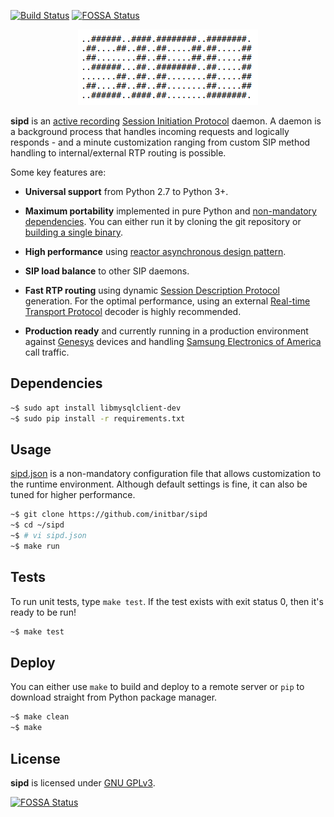 [![Build Status](https://travis-ci.org/initbar/sipd.svg?branch=master)](https://travis-ci.org/initbar/sipd)
[![FOSSA Status](https://app.fossa.io/api/projects/git%2Bgithub.com%2Finitbar%2Fsipd.svg?type=shield)](https://app.fossa.io/projects/git%2Bgithub.com%2Finitbar%2Fsipd?ref=badge_shield)
<p align="center">
  <img src="./docs/logo.png">
</p>

**sipd** is an [active recording](https://en.wikipedia.org/wiki/VoIP_recording) [Session Initiation Protocol](https://www.ietf.org/rfc/rfc3261.txt) daemon. A daemon is a background process that handles incoming requests and logically responds - and a minute customization ranging from custom SIP method handling to internal/external RTP routing is possible.

Some key features are:

- **Universal support** from Python 2.7 to Python 3+.

- **Maximum portability** implemented in pure Python and [non-mandatory dependencies](./requirements.txt). You can either run it by cloning the git repository or [building a single binary](#deploy).

- **High performance** using [reactor asynchronous design pattern](https://en.wikipedia.org/wiki/Reactor_pattern).

- **SIP load balance** to other SIP daemons.

- **Fast RTP routing** using dynamic [Session Description Protocol](https://en.wikipedia.org/wiki/Session_Description_Protocol) generation. For the optimal performance, using an external [Real-time Transport Protocol](https://en.wikipedia.org/wiki/Real-time_Transport_Protocol) decoder is highly recommended.

- **Production ready** and currently running in a production environment against [Genesys](http://www.genesys.com) devices and handling [Samsung Electronics of America](http://www.samsung.com) call traffic.

## Dependencies

```bash
~$ sudo apt install libmysqlclient-dev
~$ sudo pip install -r requirements.txt
```

## Usage

[sipd.json](./sipd.json) is a non-mandatory configuration file that allows customization to the runtime environment. Although default settings is fine, it can also be tuned for higher performance.

```bash
~$ git clone https://github.com/initbar/sipd
~$ cd ~/sipd
~$ # vi sipd.json
~$ make run
```

## Tests

To run unit tests, type `make test`. If the test exists with exit status 0, then it's ready to be run!

```bash
~$ make test
```

## Deploy

You can either use `make` to build and deploy to a remote server or `pip` to download straight from Python package manager.

```bash
~$ make clean
~$ make
```

## License
**sipd** is licensed under [GNU GPLv3](./LICENSE.md).


[![FOSSA Status](https://app.fossa.io/api/projects/git%2Bgithub.com%2Finitbar%2Fsipd.svg?type=large)](https://app.fossa.io/projects/git%2Bgithub.com%2Finitbar%2Fsipd?ref=badge_large)